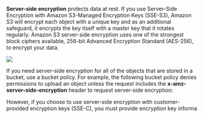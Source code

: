 **Server-side encryption** protects data at rest. If you use Server-Side Encryption with Amazon S3-Managed Encryption Keys (SSE-S3), Amazon S3 will encrypt each object with a unique key and as an additional safeguard, it encrypts the key itself with a master key that it rotates regularly. Amazon S3 server-side encryption uses one of the strongest block ciphers available, 256-bit Advanced Encryption Standard (AES-256), to encrypt your data.

![](https://media.tutorialsdojo.com/s3_sse_customer_key_2.png)

If you need server-side encryption for all of the objects that are stored in a bucket, use a bucket policy. For example, the following bucket policy denies permissions to upload an object unless the request includes the **x-amz-server-side-encryption** header to request server-side encryption:

However, if you choose to use server-side encryption with customer-provided encryption keys (SSE-C), you must provide encryption key informa
